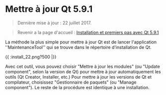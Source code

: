 # Mettre à jour Qt 5.9.1

> Dernière mise à jour : 22 juillet 2017.

> Revenir a la page d'accueil : [Installation et premiers pas avec Qt 5.9.1](index.md)

La méthode la plus simple pour mettre à jour Qt est de lancer l'application ''MaintenanceTool'' 
qui se trouve dans le répertoire d'installation de Qt.

{{ :install_22.png?500 |}}

Avec cet outil, vous pouvez choisir "Mettre à jour les modules" (ou "Update component", selon la 
version de Qt) pour mettre à jour automatiquement les outils (Qt Creator, Installer, etc.) Pour mettre 
à jour les versions de Qt et compilateur, choisissez "Gestionnaire de paquets" (ou "Manage component"). 
Le reste de la procédure est identique à une installation.
